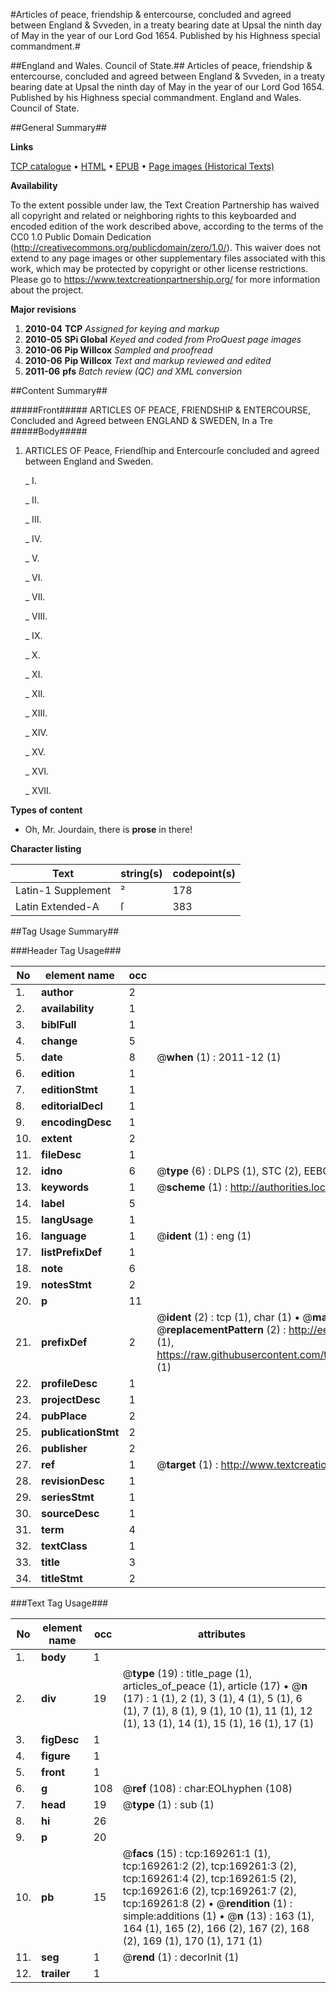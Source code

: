 #Articles of peace, friendship & entercourse, concluded and agreed between England & Svveden, in a treaty bearing date at Upsal the ninth day of May in the year of our Lord God 1654. Published by his Highness special commandment.#

##England and Wales. Council of State.##
Articles of peace, friendship & entercourse, concluded and agreed between England & Svveden, in a treaty bearing date at Upsal the ninth day of May in the year of our Lord God 1654. Published by his Highness special commandment.
England and Wales. Council of State.

##General Summary##

**Links**

[TCP catalogue](http://www.ota.ox.ac.uk/tcp/)  • 
[HTML](http://tei.it.ox.ac.uk/tcp/Texts-HTML/free/A74/A74591.html)  • 
[EPUB](http://tei.it.ox.ac.uk/tcp/Texts-EPUB/free/A74/A74591.epub) • 
[Page images (Historical Texts)](https://historicaltexts.jisc.ac.uk/eebo-99869296e)

**Availability**

To the extent possible under law, the Text Creation Partnership has waived all copyright and related or neighboring rights to this keyboarded and encoded edition of the work described above, according to the terms of the CC0 1.0 Public Domain Dedication (http://creativecommons.org/publicdomain/zero/1.0/). This waiver does not extend to any page images or other supplementary files associated with this work, which may be protected by copyright or other license restrictions. Please go to https://www.textcreationpartnership.org/ for more information about the project.

**Major revisions**

1. __2010-04__ __TCP__ *Assigned for keying and markup*
1. __2010-05__ __SPi Global__ *Keyed and coded from ProQuest page images*
1. __2010-06__ __Pip Willcox__ *Sampled and proofread*
1. __2010-06__ __Pip Willcox__ *Text and markup reviewed and edited*
1. __2011-06__ __pfs__ *Batch review (QC) and XML conversion*

##Content Summary##

#####Front#####
ARTICLES OF PEACE, FRIENDSHIP & ENTERCOURSE, Concluded and
Agreed between ENGLAND & SWEDEN, In a Tre
#####Body#####

1. ARTICLES OF Peace, Friendſhip and Entercourſe concluded
and agreed between England and Sweden.

    _ I.

    _ II.

    _ III.

    _ IV.

    _ V.

    _ VI.

    _ VII.

    _ VIII.

    _ IX.

    _ X.

    _ XI.

    _ XII.

    _ XIII.

    _ XIV.

    _ XV.

    _ XVI.

    _ XVII.

**Types of content**

  * Oh, Mr. Jourdain, there is **prose** in there!

**Character listing**


|Text|string(s)|codepoint(s)|
|---|---|---|
|Latin-1 Supplement|²|178|
|Latin Extended-A|ſ|383|

##Tag Usage Summary##

###Header Tag Usage###

|No|element name|occ|attributes|
|---|---|---|---|
|1.|__author__|2||
|2.|__availability__|1||
|3.|__biblFull__|1||
|4.|__change__|5||
|5.|__date__|8| @__when__ (1) : 2011-12 (1)|
|6.|__edition__|1||
|7.|__editionStmt__|1||
|8.|__editorialDecl__|1||
|9.|__encodingDesc__|1||
|10.|__extent__|2||
|11.|__fileDesc__|1||
|12.|__idno__|6| @__type__ (6) : DLPS (1), STC (2), EEBO-CITATION (1), PROQUEST (1), VID (1)|
|13.|__keywords__|1| @__scheme__ (1) : http://authorities.loc.gov/ (1)|
|14.|__label__|5||
|15.|__langUsage__|1||
|16.|__language__|1| @__ident__ (1) : eng (1)|
|17.|__listPrefixDef__|1||
|18.|__note__|6||
|19.|__notesStmt__|2||
|20.|__p__|11||
|21.|__prefixDef__|2| @__ident__ (2) : tcp (1), char (1)  •  @__matchPattern__ (2) : ([0-9\-]+):([0-9IVX]+) (1), (.+) (1)  •  @__replacementPattern__ (2) : http://eebo.chadwyck.com/downloadtiff?vid=$1&page=$2 (1), https://raw.githubusercontent.com/textcreationpartnership/Texts/master/tcpchars.xml#$1 (1)|
|22.|__profileDesc__|1||
|23.|__projectDesc__|1||
|24.|__pubPlace__|2||
|25.|__publicationStmt__|2||
|26.|__publisher__|2||
|27.|__ref__|1| @__target__ (1) : http://www.textcreationpartnership.org/docs/. (1)|
|28.|__revisionDesc__|1||
|29.|__seriesStmt__|1||
|30.|__sourceDesc__|1||
|31.|__term__|4||
|32.|__textClass__|1||
|33.|__title__|3||
|34.|__titleStmt__|2||


###Text Tag Usage###

|No|element name|occ|attributes|
|---|---|---|---|
|1.|__body__|1||
|2.|__div__|19| @__type__ (19) : title_page (1), articles_of_peace (1), article (17)  •  @__n__ (17) : 1 (1), 2 (1), 3 (1), 4 (1), 5 (1), 6 (1), 7 (1), 8 (1), 9 (1), 10 (1), 11 (1), 12 (1), 13 (1), 14 (1), 15 (1), 16 (1), 17 (1)|
|3.|__figDesc__|1||
|4.|__figure__|1||
|5.|__front__|1||
|6.|__g__|108| @__ref__ (108) : char:EOLhyphen (108)|
|7.|__head__|19| @__type__ (1) : sub (1)|
|8.|__hi__|26||
|9.|__p__|20||
|10.|__pb__|15| @__facs__ (15) : tcp:169261:1 (1), tcp:169261:2 (2), tcp:169261:3 (2), tcp:169261:4 (2), tcp:169261:5 (2), tcp:169261:6 (2), tcp:169261:7 (2), tcp:169261:8 (2)  •  @__rendition__ (1) : simple:additions (1)  •  @__n__ (13) : 163 (1), 164 (1), 165 (2), 166 (2), 167 (2), 168 (2), 169 (1), 170 (1), 171 (1)|
|11.|__seg__|1| @__rend__ (1) : decorInit (1)|
|12.|__trailer__|1||
